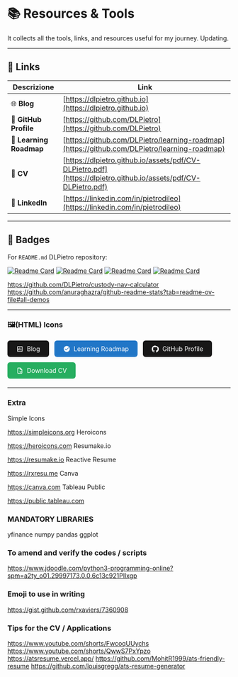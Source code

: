 # 📚 Resources & Tools

It collects all the tools, links, and resources useful for my journey. Updating.

---

## 🔗 Links

| Descrizione | Link |
|------------|------|
| 🌐 **Blog** | [https://dlpietro.github.io](https://dlpietro.github.io) |
| 💼 **GitHub Profile** | [https://github.com/DLPietro](https://github.com/DLPietro) |
| 🧭 **Learning Roadmap** | [https://github.com/DLPietro/learning-roadmap](https://github.com/DLPietro/learning-roadmap) |
| 📄 **CV** | [https://dlpietro.github.io/assets/pdf/CV-DLPietro.pdf](https://dlpietro.github.io/assets/pdf/CV-DLPietro.pdf) |
| 🔗 **LinkedIn** | [https://linkedin.com/in/pietrodileo](https://linkedin.com/in/pietrodileo) |

---

## 🎯 Badges

For `README.md` DLPietro repository:

[![Readme Card](https://github-readme-stats.vercel.app/api/pin/?username=DLPietro&repo=learning-roadmap&theme=radical&hide=Jupyter%20Notebook)](https://github.com/DLPietro/learning-roadmap)
[![Readme Card](https://github-readme-stats.vercel.app/api/pin/?username=DLPietro&repo=igaming-analytics-case-study&theme=radical&hide=Jupyter%20Notebook)](https://github.com/DLPietro/igaming-analytics-case-study)
[![Readme Card](https://github-readme-stats.vercel.app/api/pin/?username=DLPietro&repo=thesis-backtesting-etf-spx&theme=radical&hide=Jupyter%20Notebook)](https://github.com/DLPietro/thesis-backtesting-etf-spx)
[![Readme Card](https://github-readme-stats.vercel.app/api/pin/?username=DLPietro&repo=custody-nav-calculator&theme=radical&hide=Jupyter%20Notebook)](https://github.com/DLPietro/custody-nav-calculator)

https://github.com/DLPietro/custody-nav-calculator
https://github.com/anuraghazra/github-readme-stats?tab=readme-ov-file#all-demos

---

### 🖼️(HTML) Icons

<div style="display: flex; flex-wrap: wrap; gap: 12px; margin: 20px 0;">
  <a href="/" style="background: #181717; color: white; padding: 10px 20px; border-radius: 6px; text-decoration: none; font-size: 14px; display: flex; align-items: center; gap: 8px;">
    <svg xmlns="http://www.w3.org/2000/svg" width="16" height="16" viewBox="0 0 24 24" fill="white"><path d="M19 3H5c-1.1 0-2 .9-2 2v14c0 1.1.9 2 2 2h14c1.1 0 2-.9 2-2V5c0-1.1-.9-2-2-2zm0 16H5V5h14v14zM7 10h2v7H7zm4-3h2v10h-2zm4 6h2v4h-2z"/></svg>
    Blog
  </a>
  <a href="https://github.com/DLPietro/learning-roadmap" style="background: #2176C7; color: white; padding: 10px 20px; border-radius: 6px; text-decoration: none; font-size: 14px; display: flex; align-items: center; gap: 8px;">
    <svg xmlns="http://www.w3.org/2000/svg" width="16" height="16" viewBox="0 0 24 24" fill="white"><path d="M12 2C6.48 2 2 6.48 2 12s4.48 10 10 10 10-4.48 10-10S17.52 2 12 2zm-2 15l-5-5 1.41-1.41L10 14.17l7.59-7.59L19 8l-9 9z"/></svg>
    Learning Roadmap
  </a>
  <a href="https://github.com/DLPietro" style="background: #181717; color: white; padding: 10px 20px; border-radius: 6px; text-decoration: none; font-size: 14px; display: flex; align-items: center; gap: 8px;">
    <svg xmlns="http://www.w3.org/2000/svg" width="16" height="16" viewBox="0 0 24 24" fill="white"><path d="M12 .297c-6.63 0-12 5.373-12 12 0 5.303 3.438 9.8 8.205 11.385.6.113.82-.258.82-.577 0-.285-.01-1.04-.015-2.04-3.338.724-4.042-1.61-4.042-1.61C4.422 18.07 3.633 17.7 3.633 17.7c-1.087-.744.084-.729.084-.729 1.205.084 1.838 1.236 1.838 1.236 1.07 1.835 2.809 1.305 3.495.998.108-.776.417-1.305.76-1.605-2.665-.3-5.466-1.332-5.466-5.93 0-1.31.465-2.38 1.235-3.22-.135-.303-.54-1.523.105-3.176 0 0 1.005-.322 3.3 1.23.96-.267 1.98-.399 3-.405 1.02.006 2.04.138 3 .405 2.28-1.552 3.285-1.23 3.285-1.23.645 1.653.24 2.873.12 3.176.765.84 1.23 1.91 1.23 3.22 0 4.61-2.805 5.625-5.475 5.92.42.36.81 1.096.81 2.22 0 1.606-.015 2.896-.015 3.286 0 .315.21.69.825.57C20.565 21.8 24 17.3 24 12c0-5.523-4.477-10-10-10z"/></svg>
    GitHub Profile
  </a>
  <a href="/assets/pdf/CV-DLPietro.pdf" download style="background: #27AE60; color: white; padding: 10px 20px; border-radius: 6px; text-decoration: none; font-size: 14px; display: flex; align-items: center; gap: 8px;">
    <svg xmlns="http://www.w3.org/2000/svg" width="16" height="16" viewBox="0 0 24 24" fill="white"><path d="M14 2H6c-1.1 0-2 .9-2 2v16c0 1.1.9 2 2 2h12c1.1 0 2-.9 2-2V8l-6-6zm4 18H6V4h7v5h5v11z"/><path d="M10 15l4 4 4-4M14 19V10"/></svg>
    Download CV
  </a>
</div>

---

### Extra

Simple Icons
	
https://simpleicons.org
Heroicons
	
https://heroicons.com
Resumake.io
	
https://resumake.io
Reactive Resume
	
https://rxresu.me
Canva
	
https://canva.com
Tableau Public
	
https://public.tableau.com 

### MANDATORY LIBRARIES
yfinance
numpy
pandas
ggplot

### To amend and verify the codes / scripts
https://www.jdoodle.com/python3-programming-online?spm=a2ty_o01.29997173.0.0.6c13c921PIlxgp

### Emoji to use in writing
https://gist.github.com/rxaviers/7360908

### Tips for the CV / Applications
https://www.youtube.com/shorts/FwcoqUUychs
https://www.youtube.com/shorts/QwwS7PxYpzo
https://atsresume.vercel.app/
https://github.com/MohitR1999/ats-friendly-resume
https://github.com/louisgregg/ats-resume-generator
